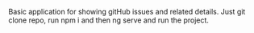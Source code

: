 Basic application for showing gitHub issues and related details. Just git clone repo, run npm i and then ng serve and run the project.
